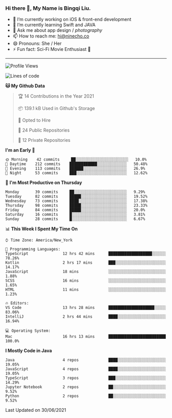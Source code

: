 ### Hi there 👋, My Name is Bingqi Liu.

- 🔭 I’m currently working on iOS & front-end development
- 🌱 I’m currently learning Swift and JAVA
- 💬 Ask me about app design / *photography*
- 📫 How to reach me: hi@ninecho.co
- 😄 Pronouns: She / Her
- ⚡ Fun fact: Sci-Fi Movie Enthusiast 🚀

---

<!--START_SECTION:waka-->
![Profile Views](http://img.shields.io/badge/Profile%20Views-0-blue)

![Lines of code](https://img.shields.io/badge/From%20Hello%20World%20I%27ve%20Written-3.0%20million%20lines%20of%20code-blue)

**🐱 My Github Data** 

> 🏆 14 Contributions in the Year 2021
 > 
> 📦 139.1 kB Used in Github's Storage 
 > 
> 💼 Opted to Hire
 > 
> 📜 24 Public Repositories 
 > 
> 🔑 12 Private Repositories  
 > 
**I'm an Early 🐤** 

```text
🌞 Morning    42 commits     ██░░░░░░░░░░░░░░░░░░░░░░░   10.0% 
🌆 Daytime    212 commits    ████████████░░░░░░░░░░░░░   50.48% 
🌃 Evening    113 commits    ██████░░░░░░░░░░░░░░░░░░░   26.9% 
🌙 Night      53 commits     ███░░░░░░░░░░░░░░░░░░░░░░   12.62%

```
📅 **I'm Most Productive on Thursday** 

```text
Monday       39 commits     ██░░░░░░░░░░░░░░░░░░░░░░░   9.29% 
Tuesday      82 commits     █████░░░░░░░░░░░░░░░░░░░░   19.52% 
Wednesday    73 commits     ████░░░░░░░░░░░░░░░░░░░░░   17.38% 
Thursday     98 commits     █████░░░░░░░░░░░░░░░░░░░░   23.33% 
Friday       84 commits     █████░░░░░░░░░░░░░░░░░░░░   20.0% 
Saturday     16 commits     █░░░░░░░░░░░░░░░░░░░░░░░░   3.81% 
Sunday       28 commits     █░░░░░░░░░░░░░░░░░░░░░░░░   6.67%

```


📊 **This Week I Spent My Time On** 

```text
⌚︎ Time Zone: America/New_York

💬 Programming Languages: 
TypeScript               12 hrs 42 mins      ███████████████████░░░░░░   78.26% 
Kotlin                   2 hrs 17 mins       ███░░░░░░░░░░░░░░░░░░░░░░   14.17% 
JavaScript               18 mins             ░░░░░░░░░░░░░░░░░░░░░░░░░   1.88% 
SCSS                     16 mins             ░░░░░░░░░░░░░░░░░░░░░░░░░   1.65% 
HTML                     11 mins             ░░░░░░░░░░░░░░░░░░░░░░░░░   1.23%

🔥 Editors: 
VS Code                  13 hrs 28 mins      ████████████████████░░░░░   83.06% 
IntelliJ                 2 hrs 44 mins       ████░░░░░░░░░░░░░░░░░░░░░   16.94%

💻 Operating System: 
Mac                      16 hrs 13 mins      █████████████████████████   100.0%

```

**I Mostly Code in Java** 

```text
Java                     4 repos             ████░░░░░░░░░░░░░░░░░░░░░   19.05% 
JavaScript               4 repos             ████░░░░░░░░░░░░░░░░░░░░░   19.05% 
TypeScript               3 repos             ███░░░░░░░░░░░░░░░░░░░░░░   14.29% 
Jupyter Notebook         2 repos             ██░░░░░░░░░░░░░░░░░░░░░░░   9.52% 
Python                   2 repos             ██░░░░░░░░░░░░░░░░░░░░░░░   9.52%

```



 Last Updated on 30/06/2021
<!--END_SECTION:waka-->
